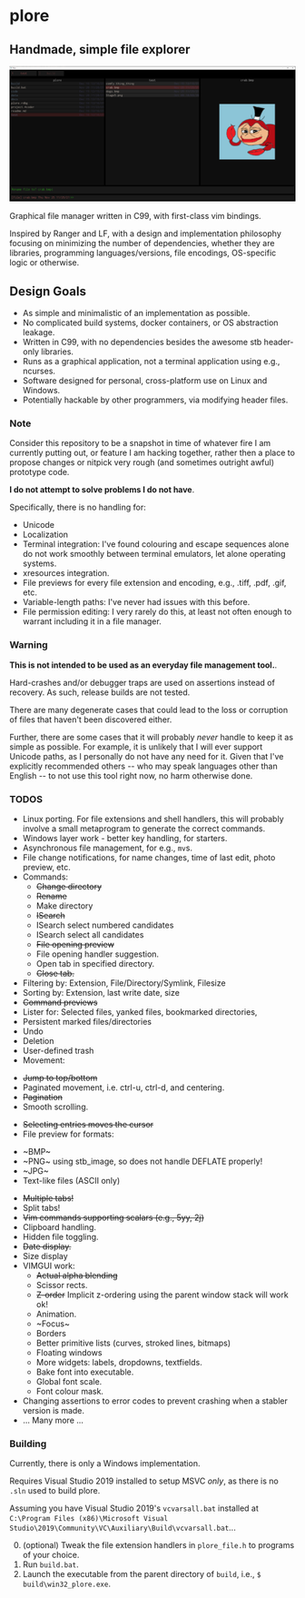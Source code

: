 # plore
## Handmade, simple file explorer
![plore 0.1.4](docs/plore-v-0-1-4.png)

Graphical file manager written in C99, with first-class vim bindings. 

Inspired by Ranger and LF, with a design and implementation philosophy focusing on minimizing the number of dependencies, whether they are libraries, programming languages/versions, file encodings, OS-specific logic or otherwise.

## Design Goals
* As simple and minimalistic of an implementation as possible. 
* No complicated build systems, docker containers, or OS abstraction leakage.
* Written in C99, with no dependencies besides the awesome stb header-only libraries.
* Runs as a graphical application, not a terminal application using e.g., ncurses.
* Software designed for personal, cross-platform use on Linux and Windows.
* Potentially hackable by other programmers, via modifying header files.

### Note
Consider this repository to be a snapshot in time of whatever fire I am currently putting out, or feature I am hacking together, rather then a place to propose changes or nitpick very rough (and sometimes outright awful) prototype code.

**I do not attempt to solve problems I do not have**. 

Specifically, there is no handling for:
- Unicode
- Localization
- Terminal integration: I've found colouring and escape sequences alone do not work smoothly between terminal emulators, let alone operating systems.
- xresources integration.
- File previews for every file extension and encoding, e.g., .tiff, .pdf, .gif, etc.
- Variable-length paths: I've never had issues with this before.
- File permission editing: I very rarely do this, at least not often enough to warrant including it in a file manager.

### Warning 
**This is not intended to be used as an everyday file management tool.**.

Hard-crashes and/or debugger traps are used on assertions instead of recovery. As such, release builds are not tested.

There are many degenerate cases that could lead to the loss or corruption of files that haven't been discovered either.

Further, there are some cases that it will probably *never* handle to keep it as simple as possible. 
For example, it is unlikely that I will ever support Unicode paths, as I personally do not have any need for it. Given that I've explicitly recommended others -- who may speak languages other than English -- to not use this tool right now, no harm otherwise done.

### TODOS
* Linux porting.
  For file extensions and shell handlers, this will probably involve a small metaprogram to generate the correct commands.
* Windows layer work - better key handling, for starters.
* Asynchronous file management, for e.g., `mv`s.
* File change notifications, for name changes, time of last edit, photo preview, etc.
* Commands:
   - ~~Change directory~~
   - ~~Rename~~
   - Make directory
   - ~~ISearch~~
   - ISearch select numbered candidates
   - ISearch select all candidates
   - ~~File opening preview~~
   - File opening handler suggestion.
   - Open tab in specified directory.
   - ~~Close tab.~~
* Filtering by: Extension, File/Directory/Symlink, Filesize
* Sorting by: Extension, last write date, size
* ~~Command previews~~
* Lister for: Selected files, yanked files, bookmarked directories,
* Persistent marked files/directories
* Undo
* Deletion
* User-defined trash
* Movement:
- ~~Jump to top/bottom~~
- Paginated movement, i.e. ctrl-u, ctrl-d, and centering.
- ~~Pagination~~
- Smooth scrolling.
* ~~Selecting entries moves the cursor~~
* File preview for formats:
- ~BMP~
- ~PNG~ using stb_image, so does not handle DEFLATE properly!
- ~JPG~
- Text-like files (ASCII only)
* ~~Multiple tabs!~~
* Split tabs!
* ~~Vim commands supporting scalars (e.g., 5yy, 2j)~~
* Clipboard handling.
* Hidden file toggling.
* ~~Date display.~~
* Size display
* VIMGUI work:
   - ~~Actual alpha blending~~
   - Scissor rects.
   - ~~Z-order~~ Implicit z-ordering using the parent window stack will work ok!
   - Animation.
   - ~Focus~
   - Borders
   - Better primitive lists (curves, stroked lines, bitmaps)
   - Floating windows
   - More widgets: labels, dropdowns, textfields.
   - Bake font into executable.
   - Global font scale.
   - Font colour mask.
* Changing assertions to error codes to prevent crashing when a stabler version is made.
* ... Many more ...

### Building
Currently, there is only a Windows implementation.

Requires Visual Studio 2019 installed to setup MSVC _only_, as there is no `.sln` used to build plore.

Assuming you have Visual Studio 2019's `vcvarsall.bat` installed at `C:\Program Files (x86)\Microsoft Visual Studio\2019\Community\VC\Auxiliary\Build\vcvarsall.bat`...

0. (optional) Tweak the file extension handlers in `plore_file.h` to programs of your choice.
1. Run `build.bat`.
2. Launch the executable from the parent directory of `build`, i.e., `$ build\win32_plore.exe`.

